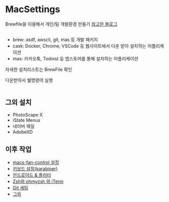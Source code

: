 # MacSettings
Brewfile을 이용해서 개인/팀 개발환경 만들기
[참고한 블로그](https://medium.com/plustv/brewfile%EC%9D%84-%EC%9D%B4%EC%9A%A9%ED%95%B4%EC%84%9C-%ED%8C%80-%EA%B0%9C%EB%B0%9C-%ED%99%98%EA%B2%BD-%EB%A7%8C%EB%93%A4%EA%B8%B0-1516cb21f669)

##  
- brew: asdf, awscli, git, mas 등 개발 패키지
- cask: Docker, Chrome, VSCode 등 웹사이트에서 다운 받아 설치하는 어플리케이션
- mas: 카카오톡, Todoist 등 앱스토어를 통해 설치하는 어플리케이션 

자세한 설치리스트는 BrewFile 확인

다운받아서 쉘명령어 실행
```shell

```

## 그외 설치
- PhotoScape X
- iState Menus
- 네이버 웨일
- AdobeXD

## 이후 작업
- [macs-fan-control 설정](https://github.com/AndrewLee1228/MacSettings/issues/1)
- [키보드 설정(karabiner)](https://github.com/AndrewLee1228/MacSettings/issues/2)
- [안드로이드 & 플러터](https://github.com/AndrewLee1228/MacSettings/issues/3)
- [Zsh와 ohmyzsh 와 iTerm](https://github.com/AndrewLee1228/MacSettings/issues/4)
- [Git 세팅](https://github.com/AndrewLee1228/GitSetting-Tip)
- [그외](https://docs.google.com/document/d/1Neup9_ww8OIYNX2ywB8WiuUkoROxGnsBILJ6F4Xzw4c/edit?usp=sharing)
  
